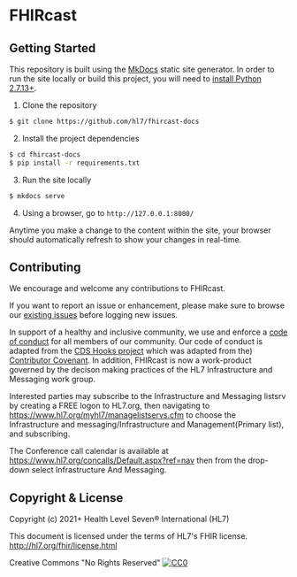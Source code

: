 # FHIRcast

## Getting Started

This repository is built using the [MkDocs](http://www.mkdocs.org/) static site generator. In order to run the site locally or build this project, you will need to [install Python 2.7.13+](http://docs.python-guide.org/en/latest/starting/installation/).

1. Clone the repository

```sh
$ git clone https://github.com/hl7/fhircast-docs
```

2. Install the project dependencies

```sh
$ cd fhircast-docs
$ pip install -r requirements.txt
```

3. Run the site locally

```sh
$ mkdocs serve
```

4. Using a browser, go to `http://127.0.0.1:8000/`

Anytime you make a change to the content within the site, your browser should automatically refresh to show your changes in real-time.

## Contributing

We encourage and welcome any contributions to FHIRcast.

If you want to report an issue or enhancement, please make sure to browse our [existing issues](https://github.com/hl7/fhircast-docs) before logging new issues.

In support of a healthy and inclusive community, we use and enforce a [code of conduct](./CODE_OF_CONDUCT.md) for all members of our community. Our code of conduct is adapted from the [CDS Hooks project](https://github.com/cds-hooks/docs) which was adapted from the) [Contributor Covenant](http://contributor-covenant.org/). In addition, FHIRcast is now a work-product governed by the decison making practices of the HL7 Infrastructure and Messaging work group.

Interested parties may subscribe to the Infrastructure and Messaging listsrv by creating a FREE logon to HL7.org, then navigating to  https://www.hl7.org/myhl7/managelistservs.cfm to choose the Infrastructure and messaging/Infrastructure and Management(Primary list), and subscribing.

The Conference call calendar is available at https://www.hl7.org/concalls/Default.aspx?ref=nav then from the drop-down select Infrastructure And Messaging.

## Copyright & License
Copyright (c) 2021+ Health Level Seven® International (HL7) 

This document is licensed under the terms of HL7's FHIR license.
http://hl7.org/fhir/license.html

Creative Commons "No Rights Reserved" [![CC0](https://www.hl7.org/fhir/cc0.png)](https://www.hl7.org/fhir/license.html) 

